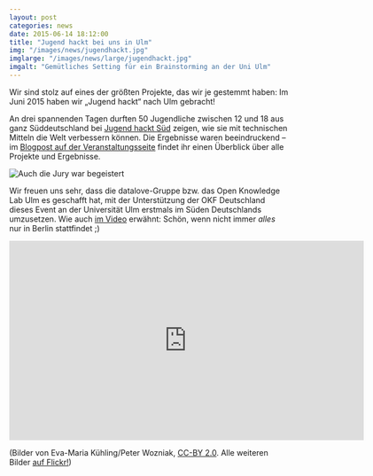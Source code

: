 ```yaml
---
layout: post
categories: news
date: 2015-06-14 18:12:00
title: "Jugend hackt bei uns in Ulm"
img: "/images/news/jugendhackt.jpg"
imglarge: "/images/news/large/jugendhackt.jpg"
imgalt: "Gemütliches Setting für ein Brainstorming an der Uni Ulm"
---
```


Wir sind stolz auf eines der größten Projekte, das wir je gestemmt haben: Im Juni 2015 haben wir „Jugend hackt“ nach Ulm gebracht!

An drei spannenden Tagen durften 50 Jugendliche zwischen 12 und 18 aus ganz Süddeutschland bei [Jugend hackt Süd](http://jugendhackt.de/sued) zeigen, wie sie mit technischen Mitteln die Welt verbessern können. Die Ergebnisse waren beeindruckend – im [Blogpost auf der Veranstaltungsseite](http://jugendhackt.de/die-jugend-im-sueden-hat-gehackt/) findet ihr einen Überblick über alle Projekte und Ergebnisse.

![Auch die Jury war begeistert]({{https://www.flickr.com/photos/okfde/18215400933/in/album-72157654508365302/}}https://farm6.staticflickr.com/5497/18215400933_ccf10f463f_z.jpg)

Wir freuen uns sehr, dass die datalove-Gruppe bzw. das Open Knowledge Lab Ulm es geschafft hat, mit der Unterstützung der OKF Deutschland dieses Event an der Universität Ulm erstmals im Süden Deutschlands umzusetzen. Wie auch [im Video](https://www.youtube.com/watch?v=l5IPsJZ5iTg) erwähnt: Schön, wenn nicht immer _alles_ nur in Berlin stattfindet ;)

<iframe width="640" height="360" src="https://www.youtube.com/embed/l5IPsJZ5iTg" frameborder="0" allowfullscreen></iframe>

(Bilder von Eva-Maria Kühling/Peter Wozniak, [CC-BY 2.0](https://creativecommons.org/licenses/by/2.0/). Alle weiteren Bilder [auf Flickr!](https://www.flickr.com/photos/okfde/sets/72157654508365302))
